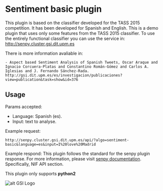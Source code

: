 # Sentiment basic plugin

This plugin is based on the classifier developed for the TASS 2015 competition. It has been developed for Spanish and English. This is a demo plugin that uses only some features from the TASS 2015 classifier. To use the entirely functional classifier you can use the service in: http://senpy.cluster.gsi.dit.upm.es

There is more information avaliable in:
	
	- Aspect based Sentiment Analysis of Spanish Tweets, Oscar Araque and Ignacio Corcuera-Platas and Constantino Román-Gómez and Carlos A. Iglesias and J. Fernando Sánchez-Rada. http://gsi.dit.upm.es/es/investigacion/publicaciones?view=publication&task=show&id=376

## Usage
Params accepted:

- Language: Spanish (es).
- Input: text to analyse.


Example request: 
```
http://senpy.cluster.gsi.dit.upm.es/api/?algo=sentiment-basic&language=es&input=I%20love%20Madrid
```

Example respond: This plugin follows the standard for the senpy plugin response. For more information, please visit [senpy documentation](http://senpy.readthedocs.io). Specifically, NIF API section. 

This plugin only supports **python2**


![alt GSI Logo][logoGSI]

[logoGSI]: http://www.gsi.dit.upm.es/images/stories/logos/gsi.png "GSI Logo"
